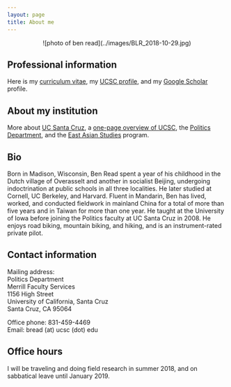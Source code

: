 ```yaml
---
layout: page
title: About me
---
```

<div style="text-align:center" markdown="1">
![photo of ben read](../images/BLR_2018-10-29.jpg)
</div>

## Professional information

Here is my [curriculum vitae](BenRead-CurriculumVitae.pdf), my [UCSC profile](http://politics.ucsc.edu/faculty/singleton.php?&singleton=true&cruz_id=bread), and my [Google Scholar](http://scholar.google.com/citations?user=4f7G7WAAAAAJ) profile.

## About my institution

More about [UC Santa Cruz](http://www.ucsc.edu/), a [one-page overview of UCSC](ucsc-on-one-page.html), the [Politics Department](http://politics.ucsc.edu), and the [East Asian Studies](http://eastasianstudies.ucsc.edu/index.html) program.

## Bio
Born in Madison, Wisconsin, Ben Read spent a year of his childhood in the Dutch village of Overasselt and another in socialist Beijing, undergoing indoctrination at public schools in all three localities. He later studied at Cornell, UC Berkeley, and Harvard. Fluent in Mandarin, Ben has lived, worked, and conducted fieldwork in mainland China for a total of more than five years and in Taiwan for more than one year. He taught at the University of Iowa before joining the Politics faculty at UC Santa Cruz in 2008. He enjoys road biking, mountain biking, and hiking, and is an instrument-rated private pilot.

## Contact information

Mailing address:  
Politics Department  
Merrill Faculty Services  
1156 High Street  
University of California, Santa Cruz  
Santa Cruz, CA 95064

Office phone: 831-459-4469  
Email: bread (at) ucsc (dot) edu

## Office hours

I will be traveling and doing field research in summer 2018, and on sabbatical leave until January 2019.
